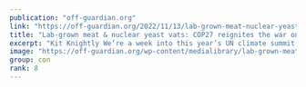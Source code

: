 ```yaml
---
publication: "off-guardian.org"
link: "https://off-guardian.org/2022/11/13/lab-grown-meat-nuclear-yeast-vats-cop27-reignites-the-war-on-food/"
title: "Lab-grown meat & nuclear yeast vats: COP27 reignites the war on food"
excerpt: "Kit Knightly We’re a week into this year’s UN climate summit, COP27, and the various agenda planned to roll out on the back of it are coming into focus. None more so than the autumn off…"
image: "https://off-guardian.org/wp-content/medialibrary/lab-grown-meat-large.jpg"
group: con
rank: 8
---
```

